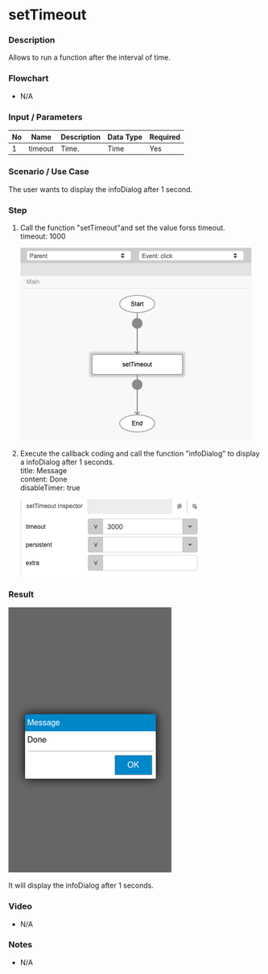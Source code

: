 ﻿# setTimeout

### Description

Allows to run a function after the interval of time.

### Flowchart

- N/A 

### Input / Parameters

| No | Name | Description | Data Type | Required |
| ------ | ------ | ------ |------ | ------ |
| 1 | timeout | Time. | Time | Yes  |

### Scenario / Use Case

The user wants to display the infoDialog after 1 second.

### Step

1. Call the function "setTimeout"and set the value forss timeout.
   <br>
   timeout: 1000<br>
  
    ![](setTimeout-step-1.png?raw=true)
    
2. Execute the callback coding and call the function "infoDialog" to display a infoDialog after 1 seconds.
   <br>
   title: Message<br>
   content: Done<br>
   disableTimer: true<br>
   
    ![](setTimeout-step-2.png?raw=true)
    
### Result

![](setTimeout-result-1.png?raw=true)

It will display the infoDialog after 1 seconds.

### Video

- N/A

<!--[![Video](http://i.imgur.com/Ot5DWAW.png)](https://youtu.be/StTqXEQ2l-Y?t=35s)-->

### Notes

- N/A